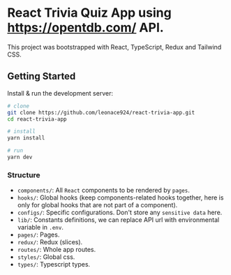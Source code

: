 # React Trivia Quiz App using https://opentdb.com/ API.

This project was bootstrapped with React, TypeScript, Redux and Tailwind CSS.

## Getting Started

Install & run the development server:

```bash
# clone
git clone https://github.com/leonace924/react-trivia-app.git
cd react-trivia-app

# install
yarn install

# run
yarn dev
```

### Structure

- `components/`: All `React` components to be rendered by `pages`.
- `hooks/`: Global hooks (keep components-related hooks together, here is only for global hooks that are not part of a component).
- `configs/`: Specific configurations. Don't store any `sensitive data` here.
- `lib/`: Constants definitions, we can replace API url with environmental variable in `.env`.
- `pages/`: Pages.
- `redux/`: Redux (slices).
- `routes/`: Whole app routes.
- `styles/`: Global css.
- `types/`: Typescript types.
